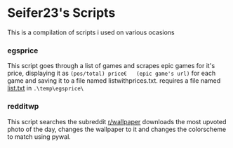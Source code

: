 # Seifer23's Scripts
 
 This is a compilation of scripts i used on various ocasions
 
 ### egsprice  
 This script goes through a list of games and scrapes epic games for it's price, displaying it as `(pos/total) price€ 	(epic game's url)` for each game and saving it to a file named listwithprices.txt. requires a file named [list.txt](../temp/egsprice/list.txt) in `.\temp\egsprice\`
### redditwp  
This script searches the subreddit [r/wallpaper](https://www.reddit.com/r/wallpaper) downloads the most upvoted photo of the day, changes the wallpaper to it and changes the colorscheme to match using pywal.
